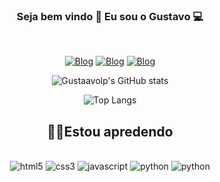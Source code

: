 <div align="center">
   
### Seja bem vindo 👋 Eu sou o Gustavo 💻
   
<br/>

   
[![Blog](https://img.shields.io/badge/Gmail-D14836?style=for-the-badge&logo=gmail&logoColor=white)](mailto:gustaavolp.contato@gmail.com)
[![Blog](https://img.shields.io/badge/Telegram-2CA5E0?style=for-the-badge&logo=telegram&logoColor=white)](https://t.me/Gustaavolp)
[![Blog](https://img.shields.io/badge/LinkedIn-0077B5?style=for-the-badge&logo=linkedin&logoColor=white)](https://www.linkedin.com/in/gustaavolp)

![Gustaavolp's GitHub stats](https://github-readme-stats.vercel.app/api?username=gustaavolp&show_icons=true&theme=tokyonight)
   
![Top Langs](https://github-readme-stats.vercel.app/api/top-langs/?username=gustaavolp&theme=tokyonight&hide_border=false&&layout=compact)
## 👨‍💻Estou apredendo

<div style="display: inline_block"><br/>
   <img align="center "alt="html5" src="https://img.shields.io/badge/HTML5-E34F26?style=for-the-badge&logo=html5&logoColor=white" />
   <img align="center "alt="css3" src="https://img.shields.io/badge/CSS3-1572B6?style=for-the-badge&logo=css3&logoColor=white" />
   <img align="center "alt="javascript" src="https://img.shields.io/badge/JavaScript-F7DF1E?style=for-the-badge&logo=javascript&logoColor=black" />
   <img align="center "alt="python" src="https://img.shields.io/badge/Python-14354C?style=for-the-badge&logo=python&logoColor=white" />
   <img align="center "alt="python" src="https://img.shields.io/badge/MySQL-005C84?style=for-the-badge&logo=mysql&logoColor=white" />
</div><br/>
